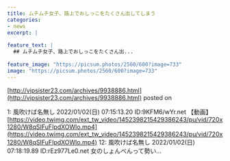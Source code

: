 ```yaml
---
title: ムチムチ女子、路上でおしっこをたくさん出してしまう
categories:
- news
excerpt: |
  
feature_text: |
  ## ムチムチ女子、路上でおしっこをたくさん出...
  
feature_image: "https://picsum.photos/2560/600?image=733"
image: "https://picsum.photos/2560/600?image=733"
---
```


[http://vipsister23.com/archives/9938886.html](http://vipsister23.com/archives/9938886.html)
posted on 

<!--more-->

1: 風吹けば名無し 2022/01/02(日) 07:15:13.20 ID:9KFM6/wYr.net 【動画】 [https://video.twimg.com/ext_tw_video/1452398215429386243/pu/vid/720x1280/W8qSIFuFIpdXOWlo.mp4](https://video.twimg.com/ext_tw_video/1452398215429386243/pu/vid/720x1280/W8qSIFuFIpdXOWlo.mp4) 12: 風吹けば名無し 2022/01/02(日) 07:18:19.89 ID:rEz977Le0.net 女のしょんべんって勢い...
